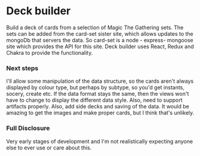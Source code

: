 # Deck builder
Build a deck of cards from a selection of Magic The Gathering sets.
The sets can be added from the card-set sister site, which allows updates to the mongoDb that servers the data.
So card-set is a node - express- mongoose site which provides the API for this site.
Deck builder uses React, Redux and Chakra to provide the functionality.

### Next steps
I'll allow some manipulation of the data structure, so the cards aren't always displayed by colour type, but perhaps by subtype, so you'd get instants, socery, create etc.
If the data format stays the same, then the views won't have to change to display the different data style.
Also, need to support artifacts properly.
Also, add side decks and saving of the data.
It would be amazing to get the images and make proper cards, but I think that's unlikely.


### Full Disclosure
Very early stages of development and I'm not realistically expecting anyone else to ever use or care about this.
